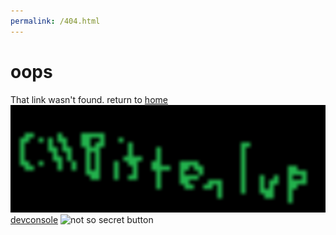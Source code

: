 ```yaml
---
permalink: /404.html
---
```

# oops
That link wasn't found.
return to [home](https://litten2up.dev)
![bittenlogo](/bitten-1.jpg)
[devconsole](https://github.com/SnowLord7/devconsole)
![not so secret button](javascript:(function()%7B(function()%20%7Bvar%20x%20%3D%20document.createElement(%22script%22)%3Bx.src%20%3D%20%22https%3A%2F%2Fcdn.jsdelivr.net%2Fgh%2FSnowLord7%2Fdevconsole%40master%2Fmain.js%22%3Bx.onload%20%3D%20alert(%22Loaded%20Developer%20Console!%22)%3Bdocument.head.appendChild(x)%3B%7D)()%7D)())